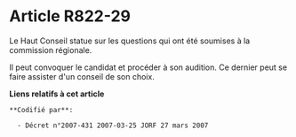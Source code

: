 # Article R822-29

Le Haut Conseil statue sur les questions qui ont été soumises à la commission régionale.

Il peut convoquer le candidat et procéder à son audition. Ce dernier peut se faire assister d'un conseil de son choix.

**Liens relatifs à cet article**

	**Codifié par**:

	  - Décret n°2007-431 2007-03-25 JORF 27 mars 2007
